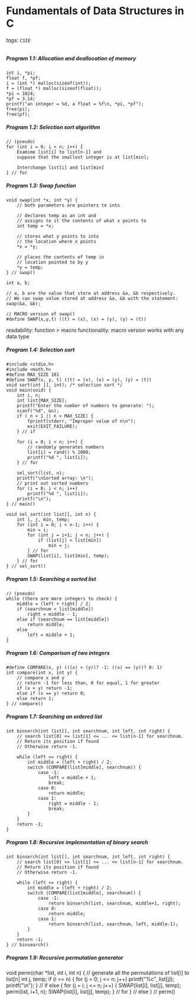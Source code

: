 # Fundamentals of Data Structures in C
###### tags: `CSIE`

##### Program 1.1: Allocation and deallocation of memory
```c=
int i, *pi;
float f, *pf;
i = (int *) malloc(sizeof(int));
f = (float *) malloc(sizeof(float));
*pi = 1024;
*pf = 3.14;
printf("an integer = %d, a float = %f\n, *pi, *pf");
free(pi);
free(pf);
```

##### Program 1.2: Selection sort algorithm
```c=
// (pseudo)
for (int i = 0; i < n; i++) {
    Examime list[i] to list[n-1] and
    suppose that the smallest integer is at list[min];

    Interchange list[i] and list[min]
} // for
```

##### Program 1.3: Swap function
```c=
void swap(int *x, int *y) { 
    // both parameters are pointers to ints

    // declares temp as an int and 
    // assigns to it the contents of what x points to
    int temp = *x;

    // stores what y points to into
    // the location where x points
    *x = *y;

    // places the contents of temp in
    // location pointed to by y
    *y = temp;
} // swap()

int a, b; 

// a, b are the value that store at address &a, &b respectively.
// We can swap value stored at address &a, &b with the statement:
swap(&a, &b);

// MACRO version of swap()
#define SWAP(x,y,t) ((t) = (x), (x) = (y), (y) = (t))
```
readability: function > macro
functionality: macro version works with any data type

##### Program 1.4: Selection sort
```c=
#include <stdio.h>
#include <math.h>
#define MAX_SIZE 101
#define SWAP(x, y, t) ((t) = (x), (x) = (y), (y) = (t))
void sort(int [], int); /* selection sort */
void main(void) {
    int i, n;
    int list[MAX_SIZE];
    printf("Enter the number of numbers to generate: ");
    scanf("%d", &n);
    if ( n < 1 || n > MAX_SIZE) {
        fprintf(stderr, "Improper value of n\n");
        exit(EXIT_FAILURE);
    } // if

    for (i = 0; i < n; i++) {
        // randomly generates numbers
        list[i] = rand() % 1000;
        printf("%d ", list[i]);
    } // for

    sel_sort(list, n);
    printf("\nSorted array: \n");
    // print out sorted numbers
    for (i = 0; i < n; i++)
        printf("%d ", list[i]);
    printf("\n");
} // main()

void sel_sort(int list[], int n) {
    int i, j, min, temp;
    for (int i = 0; i < n-1; i++) {
        min = i;
        for (int j = i+1; j < n; j++) {
            if (list[j] < list[min])
                min = j;
        } // for
        SWAP(list[i], list[min], temp);
    } // for
} // sel_sort()
```

##### Program 1.5: Searching a sorted list
```c=
// (pseudo)
while (there are more integers to check) {
    middle = (left + right) / 2;
    if (searchnum < list[middle])
        right = middle - 1;
    else if (searchnum == list[middle])
        return middle;
    else
        left = middle + 1;
}
```

##### Program 1.6: Comparison of two integers
```c=
#define COMPARE(x, y) (((x) < (y))? -1: ((x) == (y))? 0: 1)
int compare(int x, int y) {
    // compare x and y
    // return -1 for less than, 0 for equal, 1 for greater
    if (x < y) return -1;
    else if (x == y) return 0;
    else return 1;
} // compare()
```

##### Program 1.7: Searching an ordered list
```c=
int binserch(int list[], int searchnum, int left, int right) {
    // search list[0] <= list[1] <= ... <= list[n-1] for searchnum.
    // Return its position if found
    // Otherwise return -1.

    while (left <= right) {
        int middle = (left + right) / 2;
        switch (COMPARE(list[middle], searchnum)) {
            case -1:
                left = middle + 1;
                break;
            case 0:
                return middle;
            case 1:
                right = middle - 1;
                break;
        }
    }
    return -1;
}
```

##### Program 1.8: Recursive implementation of binary search
```c=
int binserch(int list[], int searchnum, int left, int right) {
    // search list[0] <= list[1] <= ... <= list[n-1] for searchnum.
    // Return its position if found
    // Otherwise return -1.

    while (left <= right) {
        int middle = (left + right) / 2;
        switch (COMPARE(list[middle], searchnum)) {
            case -1:
                return binserch(list, searchnum, middle+1, right);
            case 0:
                return middle;
            case 1:
                return binserch(list, searchnum, left, middle-1);
        }
    }
    return -1;
} // binsearch()
```

##### Program 1.9: Recursive permutation generator
void perm(char *list, int i, int n) {
    // generate all the permutations of list[i] to list[n]
    int j, temp;
    if (i == n) {
        for (j = 0; j <= n; j++)
            printf("%c", list[j]);
        printf("\n");
    } // if
    else {
        for (j = i; j <= n; j++) {
            SWAP(list[i], list[j], temp);
            perm(list, i+1, n);
            SWAP(list[i], list[j], temp);
        } // for
    } // else
} // perm()
